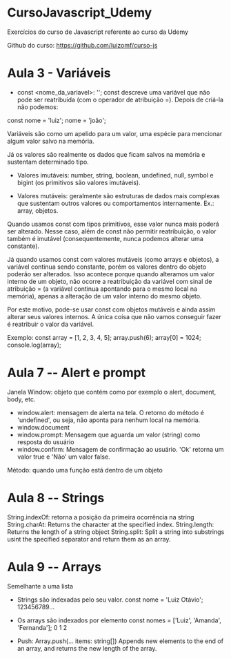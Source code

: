 # CursoJavascript_Udemy
Exercícios do curso de Javascript referente ao curso da Udemy 

Github do curso: https://github.com/luizomf/curso-js

# Aula 3 - Variáveis 
  * const <nome_da_variavel>: '';
  const descreve uma variável que não pode ser reatribuída (com o operador de atribuição =). Depois de criá-la não podemos: 

  const nome = 'luiz';
  nome = 'joão';

  Variáveis são como um apelido para um valor, uma espécie para mencionar algum valor salvo na memória. 

  Já os valores são realmente os dados que ficam salvos na memória e sustentam determinado tipo. 

  * Valores imutáveis: number, string, boolean, undefined, null, symbol e bigint (os primitivos são valores imutáveis).

  * Valores mutáveis: geralmente são estruturas de dados mais complexas que sustentam outros valores ou comportamentos internamente. Ex.: array, objetos.

  Quando usamos const com tipos primitivos, esse valor nunca mais poderá ser alterado. Nesse caso, além de const não permitir reatribuição, o valor também é imutável (consequentemente, nunca podemos alterar uma constante).

  Já quando usamos const com valores mutáveis (como arrays e objetos), a variável continua sendo constante, porém os valores dentro do objeto poderão ser alterados. Isso acontece porque quando alteramos um valor interno de um objeto, não ocorre a reatribuição da variável com sinal de atribuição = (a variável continua apontando para o mesmo local na memória), apenas a alteração de um valor interno do mesmo objeto.

  Por este motivo, pode-se usar const com objetos mutáveis e ainda assim alterar seus valores internos. A única coisa que não vamos conseguir fazer é reatribuir o valor da variável.

  Exemplo: 
  const array = [1, 2, 3, 4, 5];
  array.push(6);
  array[0] = 1024;
  console.log(array);


# Aula 7 -- Alert e prompt 
Janela Window: objeto que contém como por exemplo o alert, document, body, etc. 
* window.alert: mensagem de alerta na tela. O retorno do método é 'undefined', ou seja, não aponta para nenhum local na memória. 
* window.document
* window.prompt: Mensagem que aguarda um valor (string) como resposta do usuário 
* window.confirm: Mensagem de confirmação ao usuário. 'Ok' retorna um valor true e 'Não' um valor false. 

Método: quando uma função está dentro de um objeto

# Aula 8 -- Strings
String.indexOf: retorna a posição da primeira ocorrência na string
String.charAt: Returns the character at the specified index.
String.length: Returns the length of a string object
String.split: Split a string into substrings usint the specified separator and return
              them as an array.


# Aula 9 -- Arrays
Semelhante a uma lista 

* Strings são indexadas pelo seu valor. 
const nome = 'Luiz Otávio';
              123456789...

* Os arrays são indexados por elemento 
const nomes = ['Luiz', 'Amanda', 'Fernanda'];
                 0         1          2

* Push: Array<string>.push(... items: string[])
  Appends new elements to the end of an array, and returns the new length of the array.

 